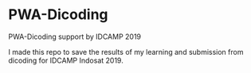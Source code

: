 # PWA-Dicoding
PWA-Dicoding support by IDCAMP 2019


I made this repo to save the results of my learning and submission from dicoding for IDCAMP Indosat 2019.
